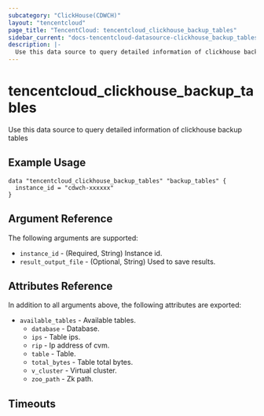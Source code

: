 ```yaml
---
subcategory: "ClickHouse(CDWCH)"
layout: "tencentcloud"
page_title: "TencentCloud: tencentcloud_clickhouse_backup_tables"
sidebar_current: "docs-tencentcloud-datasource-clickhouse_backup_tables"
description: |-
  Use this data source to query detailed information of clickhouse backup tables
---
```


# tencentcloud_clickhouse_backup_tables

Use this data source to query detailed information of clickhouse backup tables

## Example Usage

```hcl
data "tencentcloud_clickhouse_backup_tables" "backup_tables" {
  instance_id = "cdwch-xxxxxx"
}
```

## Argument Reference

The following arguments are supported:

* `instance_id` - (Required, String) Instance id.
* `result_output_file` - (Optional, String) Used to save results.

## Attributes Reference

In addition to all arguments above, the following attributes are exported:

* `available_tables` - Available tables.
  * `database` - Database.
  * `ips` - Table ips.
  * `rip` - Ip address of cvm.
  * `table` - Table.
  * `total_bytes` - Table total bytes.
  * `v_cluster` - Virtual cluster.
  * `zoo_path` - Zk path.


## Timeouts

<no value>


